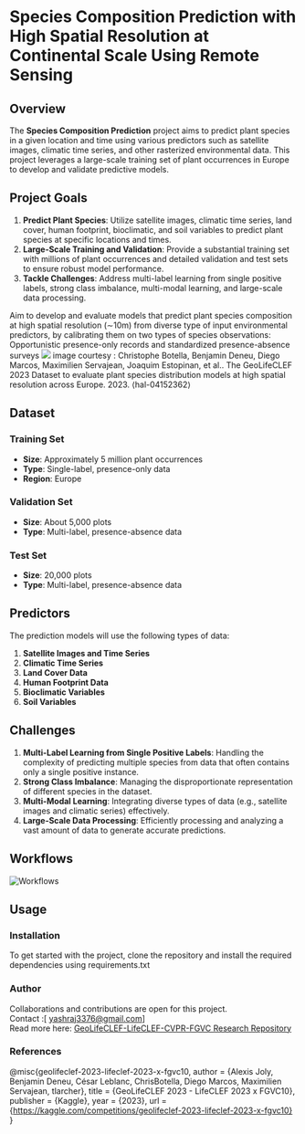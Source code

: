 # Species Composition Prediction with High Spatial Resolution at Continental Scale Using Remote Sensing

## Overview

The **Species Composition Prediction** project aims to predict plant species in a given location and time using various predictors such as satellite images, climatic time series, and other rasterized environmental data. This project leverages a large-scale training set of plant occurrences in Europe to develop and validate predictive models.

## Project Goals

1. **Predict Plant Species**: Utilize satellite images, climatic time series, land cover, human footprint, bioclimatic, and soil variables to predict plant species at specific locations and times.
2. **Large-Scale Training and Validation**: Provide a substantial training set with millions of plant occurrences and detailed validation and test sets to ensure robust model performance.
3. **Tackle Challenges**: Address multi-label learning from single positive labels, strong class imbalance, multi-modal learning, and large-scale data processing.

Aim to develop and evaluate models that predict plant species
composition at high spatial resolution (∼10m) from diverse type of input environmental predictors,
by calibrating them on two types of species observations: Opportunistic presence-only records and
standardized presence-absence surveys
![](evaluating_model.png)
image courtesy : Christophe Botella, Benjamin Deneu, Diego Marcos, Maximilien Servajean, Joaquim Estopinan, et al.. The GeoLifeCLEF 2023 Dataset to evaluate plant species distribution models at high spatial resolution across Europe. 2023. ⟨hal-04152362⟩
## Dataset

### Training Set
- **Size**: Approximately 5 million plant occurrences
- **Type**: Single-label, presence-only data
- **Region**: Europe

### Validation Set
- **Size**: About 5,000 plots
- **Type**: Multi-label, presence-absence data

### Test Set
- **Size**: 20,000 plots
- **Type**: Multi-label, presence-absence data

## Predictors

The prediction models will use the following types of data:

1. **Satellite Images and Time Series**
2. **Climatic Time Series**
3. **Land Cover Data**
4. **Human Footprint Data**
5. **Bioclimatic Variables**
6. **Soil Variables**

## Challenges

1. **Multi-Label Learning from Single Positive Labels**: Handling the complexity of predicting multiple species from data that often contains only a single positive instance.
2. **Strong Class Imbalance**: Managing the disproportionate representation of different species in the dataset.
3. **Multi-Modal Learning**: Integrating diverse types of data (e.g., satellite images and climatic series) effectively.
4. **Large-Scale Data Processing**: Efficiently processing and analyzing a vast amount of data to generate accurate predictions.


## Workflows
![Workflows](modular.png)
## Usage

### Installation

To get started with the project, clone the repository and install the required dependencies using requirements.txt

### Author
Collaborations and contributions are open for this project.
<br>
Contact :[ yashraj3376@gmail.com]
<br>
Read more here:
[GeoLifeCLEF-LifeCLEF-CVPR-FGVC Research Repository](https://github.com/yash-raj202134/GeoLifeCLEF-LifeCLEF-CVPR-FGVC/tree/main/research)

### References

@misc{geolifeclef-2023-lifeclef-2023-x-fgvc10,
    author = {Alexis Joly, Benjamin Deneu, César Leblanc, ChrisBotella, Diego Marcos, Maximilien Servajean, tlarcher},
    title = {GeoLifeCLEF 2023 - LifeCLEF 2023 x FGVC10},
    publisher = {Kaggle},
    year = {2023},
    url = {https://kaggle.com/competitions/geolifeclef-2023-lifeclef-2023-x-fgvc10}
}

